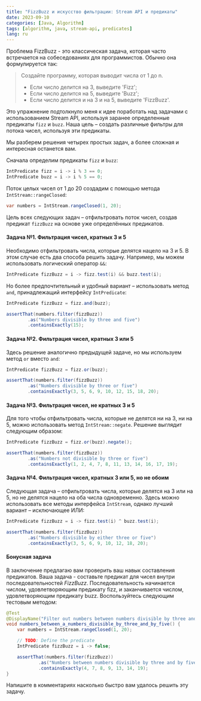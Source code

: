 ```yaml
---
title: "FizzBuzz и искусство фильтрации: Stream API и предикаты"
date: 2023-09-10
categories: [Java, Algorithm]
tags: [algorithm, java, stream-api, predicates]     
lang: ru
---
```


Проблема FizzBuzz - это классическая задача, которая часто встречается на собеседованиях для программистов. Обычно она формулируется так:

> Создайте программу, которая выводит числа от 1 до n.
> - Если число делится на 3, выведите 'Fizz';
> - Если число делится на 5, выведите 'Buzz';
> - Если число делится и на 3 и на 5, выведите 'FizzBuzz'.

Это упражнение подтолкнуло меня к идее поработать над задачами с использованием Stream API, используя заранее определенные предикаты `fizz` и `buzz`. Наша цель – создать различные фильтры для потока чисел, используя эти предикаты.

Мы разберем решения четырех простых задач, а более сложная и интересная останется вам.

Сначала определим предикаты `fizz` и `buzz`:

```java
IntPredicate fizz = i -> i % 3 == 0;
IntPredicate buzz = i -> i % 5 == 0;
```

Поток целых чисел от 1 до 20 создадим с помощью метода `IntStream::rangeClosed`:

```java
var numbers = IntStream.rangeClosed(1, 20);
```

Цель всех следующих задач – отфильтровать поток чисел, создав предикат `fizzBuzz` на основе уже определённых предикатов.

#### Задача №1. Фильтрация чисел, кратных 3 и 5

Необходимо отфильтровать числа, которые делятся нацело на 3 и 5.
В этом случае есть два способа решить задачу.
Например, мы можем использовать логический оператор `&&`:

```java
IntPredicate fizzBuzz = i -> fizz.test(i) && buzz.test(i);
```

Но более предпочтительный и удобный вариант – использовать метод `and`, принадлежащий интерфейсу `IntPredicate`:

```java
IntPredicate fizzBuzz = fizz.and(buzz);

assertThat(numbers.filter(fizzBuzz))
        .as("Numbers divisible by three and five")
        .containsExactly(15);
```

#### Задача №2. Фильтрация чисел, кратных 3 или 5

Здесь решение аналогично предыдущей задаче, но мы используем метод `or` вместо `and`:

```java
IntPredicate fizzBuzz = fizz.or(buzz);

assertThat(numbers.filter(fizzBuzz))
        .as("Numbers divisible by three or five")
        .containsExactly(3, 5, 6, 9, 10, 12, 15, 18, 20);
```

#### Задача №3. Фильтрация чисел, не кратных 3 и 5

Для того чтобы отфильтровать числа, которые не делятся ни на 3, ни на 5, можно использовать метод `IntStream::negate`. Решение выглядит следующим образом:

```java
IntPredicate fizzBuzz = fizz.or(buzz).negate();

assertThat(numbers.filter(fizzBuzz))
        .as("Numbers not divisible by three or five")
        .containsExactly(1, 2, 4, 7, 8, 11, 13, 14, 16, 17, 19);
```

#### Задача №4. Фильтрация чисел, кратных 3 или 5, но не обоим

Следующая задача – отфильтровать числа, которые делятся на 3 или на 5, но не делятся нацело на оба числа одновременно. Здесь можно использовать все методы интерфейса `IntStream`, однако лучший вариант – исключающее ИЛИ:

```java
IntPredicate fizzBuzz = i -> fizz.test(i) ^ buzz.test(i);

assertThat(numbers.filter(fizzBuzz))
        .as("Numbers divisible by either three or five")
        .containsExactly(3, 5, 6, 9, 10, 12, 18, 20);
```

#### Бонусная задача

В заключение предлагаю вам проверить ваш навык составления предикатов. Ваша задача - составьте предикат для чисел внутри последовательностей _FizzBuzz_. Последовательность начинается числом, удовлетворяющим предикату fizz, и заканчивается числом, удовлетворяющим предикату buzz. Воспользуйтесь следующим тестовым методом:

```java
@Test
@DisplayName("Filter out numbers between numbers divisible by three and by five.")
void numbers_between_a_numbers_divisible_by_three_and_by_five() {
    var numbers = IntStream.rangeClosed(1, 20);

    // TODO: Define the predicate
    IntPredicate fizzBuzz = i -> false;

    assertThat(numbers.filter(fizzBuzz))
            .as("Numbers between numbers divisible by three and by five")
            .containsExactly(4, 7, 8, 9, 13, 14, 19);
}
```

Напишите в комментариях насколько быстро вам удалось решить эту задачу.
